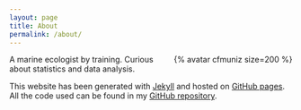```yaml
---
layout: page
title: About
permalink: /about/
---
```


<div style="float:right;">
{% avatar cfmuniz size=200 %}
</div>

A marine ecologist by training. Curious about statistics and data analysis.

This website has been generated with [Jekyll](https://jekyllrb.com/) and hosted on [GitHub pages](https://pages.github.com/). All the code used can be found in my [GitHub repository](https://github.com/cfmuniz).
